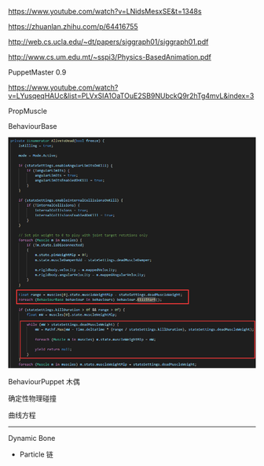 https://www.youtube.com/watch?v=LNidsMesxSE&t=1348s



https://zhuanlan.zhihu.com/p/64416755



http://web.cs.ucla.edu/~dt/papers/siggraph01/siggraph01.pdf

http://www.cs.um.edu.mt/~sspi3/Physics-BasedAnimation.pdf



PuppetMaster 0.9



https://www.youtube.com/watch?v=LYusqeqHAUc&list=PLVxSIA1OaTOuE2SB9NUbckQ9r2hTg4mvL&index=3





PropMuscle

BehaviourBase

![image-20210916100457653](%E5%B8%83%E5%A8%83%E5%A8%83%E7%B3%BB%E7%BB%9F.assets/image-20210916100457653.png)



BehaviourPuppet  木偶

确定性物理碰撞

曲线方程



------

Dynamic Bone

- Particle 链



